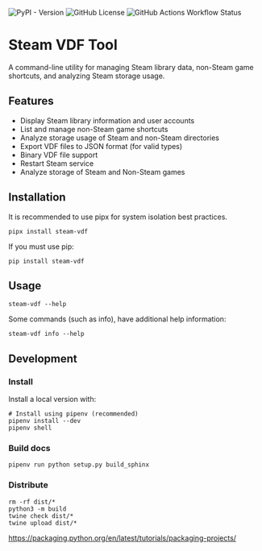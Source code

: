 ![PyPI - Version](https://img.shields.io/pypi/v/steam-vdf)
![GitHub License](https://img.shields.io/github/license/mdeguzis/steam-vdf)
![GitHub Actions Workflow Status](https://img.shields.io/github/actions/workflow/status/mdeguzis/steam-vdf/python-app.yml)


# Steam VDF Tool

A command-line utility for managing Steam library data, non-Steam game shortcuts, and analyzing Steam storage usage.

## Features

- Display Steam library information and user accounts
- List and manage non-Steam game shortcuts
- Analyze storage usage of Steam and non-Steam directories
- Export VDF files to JSON format (for valid types)
- Binary VDF file support
- Restart Steam service
- Analyze storage of Steam and Non-Steam games

## Installation

It is recommended to use pipx for system isolation best practices. 
```
pipx install steam-vdf
```

If you must use pip:

```
pip install steam-vdf
```

## Usage

```
steam-vdf --help
```

Some commands (such as info), have additional help information:
```
steam-vdf info --help
```

## Development

### Install

Install a local version with:
```
# Install using pipenv (recommended)
pipenv install --dev
pipenv shell
```

### Build docs
```
pipenv run python setup.py build_sphinx
```

### Distribute

```
rm -rf dist/*
python3 -m build
twine check dist/*
twine upload dist/*
```

https://packaging.python.org/en/latest/tutorials/packaging-projects/
